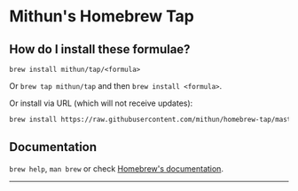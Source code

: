 # Mithun's Homebrew Tap

## How do I install these formulae?

`brew install mithun/tap/<formula>`

Or `brew tap mithun/tap` and then `brew install <formula>`.

Or install via URL (which will not receive updates):

``` bash
brew install https://raw.githubusercontent.com/mithun/homebrew-tap/master/Formula/<formula>.rb
```

## Documentation

`brew help`, `man brew` or check [Homebrew's documentation](https://docs.brew.sh).

-----

